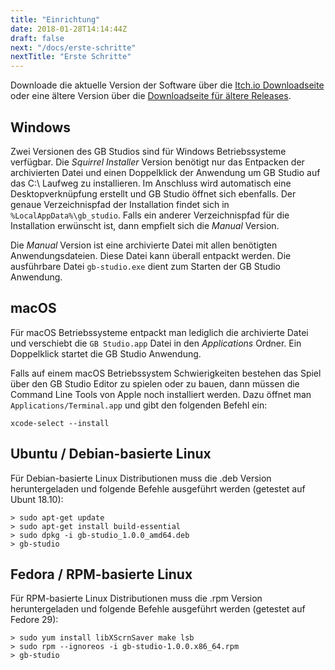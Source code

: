 ```yaml
---
title: "Einrichtung"
date: 2018-01-28T14:14:44Z
draft: false
next: "/docs/erste-schritte"
nextTitle: "Erste Schritte"
---
```


Downloade die aktuelle Version der Software über die [Itch.io Downloadseite](https://chrismaltby.itch.io/gb-studio) oder eine ältere Version über die [Downloadseite für ältere Releases](/downloads/older-versions).

## Windows

Zwei Versionen des GB Studios sind für Windows Betriebssysteme verfügbar. Die _Squirrel Installer_ Version benötigt nur das Entpacken der archivierten Datei und einen Doppelklick der Anwendung um GB Studio auf das C:\ Laufweg zu installieren. Im Anschluss wird automatisch eine Desktopverknüpfung erstellt und GB Studio öffnet sich ebenfalls. Der genaue Verzeichnispfad der Installation findet sich in `%LocalAppData%\gb_studio`. Falls ein anderer Verzeichnispfad für die Installation erwünscht ist, dann empfielt sich die _Manual_ Version.

Die _Manual_ Version ist eine archivierte Datei mit allen benötigten Anwendungsdateien. Diese Datei kann überall entpackt werden. Die ausführbare Datei `gb-studio.exe` dient zum Starten der GB Studio Anwendung.

## macOS

Für macOS Betriebssysteme entpackt man lediglich die archivierte Datei und verschiebt die `GB Studio.app` Datei in den _Applications_ Ordner. Ein Doppelklick startet die GB Studio Anwendung.

Falls auf einem macOS Betriebssystem Schwierigkeiten bestehen das Spiel über den GB Studio Editor zu spielen oder zu bauen, dann müssen die Command Line Tools von Apple noch installiert werden. Dazu öffnet man `Applications/Terminal.app` und gibt den folgenden Befehl ein:

```
xcode-select --install
```

## Ubuntu / Debian-basierte Linux

Für Debian-basierte Linux Distributionen muss die .deb Version heruntergeladen und folgende Befehle ausgeführt werden (getestet auf Ubunt 18.10):

```
> sudo apt-get update
> sudo apt-get install build-essential
> sudo dpkg -i gb-studio_1.0.0_amd64.deb
> gb-studio
```

## Fedora / RPM-basierte Linux

Für RPM-basierte Linux Distributionen muss die .rpm Version heruntergeladen und folgende Befehle ausgeführt werden (getestet auf Fedore 29):

```
> sudo yum install libXScrnSaver make lsb
> sudo rpm --ignoreos -i gb-studio-1.0.0.x86_64.rpm
> gb-studio
```
